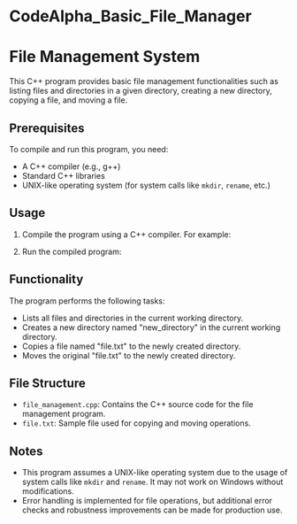 # CodeAlpha_Basic_File_Manager
# File Management System

This C++ program provides basic file management functionalities such as listing files and directories in a given directory, creating a new directory, copying a file, and moving a file.

## Prerequisites

To compile and run this program, you need:

- A C++ compiler (e.g., g++)
- Standard C++ libraries
- UNIX-like operating system (for system calls like `mkdir`, `rename`, etc.)

## Usage

1. Compile the program using a C++ compiler. For example:

2. Run the compiled program:


## Functionality

The program performs the following tasks:

- Lists all files and directories in the current working directory.
- Creates a new directory named "new_directory" in the current working directory.
- Copies a file named "file.txt" to the newly created directory.
- Moves the original "file.txt" to the newly created directory.

## File Structure

- `file_management.cpp`: Contains the C++ source code for the file management program.
- `file.txt`: Sample file used for copying and moving operations.

## Notes

- This program assumes a UNIX-like operating system due to the usage of system calls like `mkdir` and `rename`. It may not work on Windows without modifications.
- Error handling is implemented for file operations, but additional error checks and robustness improvements can be made for production use.


